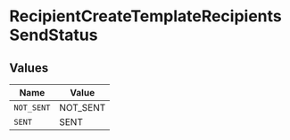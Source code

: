 # RecipientCreateTemplateRecipientsSendStatus


## Values

| Name       | Value      |
| ---------- | ---------- |
| `NOT_SENT` | NOT_SENT   |
| `SENT`     | SENT       |